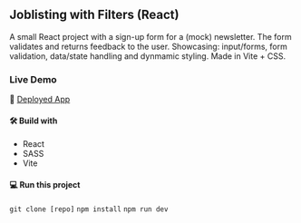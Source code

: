 ## Joblisting with Filters (React)

A small React project with a sign-up form for a (mock) newsletter. The form validates and returns feedback to the user. Showcasing: input/forms, form validation, data/state handling and dynmamic styling. Made in Vite + CSS.

### Live Demo

🚀 [Deployed App](https://app.netlify.com/sites/lovely-pika-96e876/overview)

#### 🛠️ Build with

- React
- SASS
- Vite

#### 💻 Run this project

`git clone [repo]`
`npm install`
`npm run dev`
